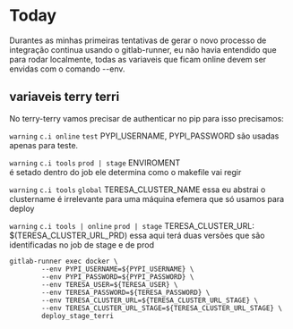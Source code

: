 # Today

Durantes as minhas primeiras tentativas de gerar o novo processo de integração
continua usando o gitlab-runner, eu não havia entendido que para rodar localmente,
todas as variaveis que ficam online devem ser envidas com o comando --env.

## variaveis terry terri

No terry-terry vamos precisar de authenticar no pip para isso precisamos:

`warning` `c.i online` `test` PYPI_USERNAME, PYPI_PASSWORD são usadas apenas para teste.

`warning` `c.i tools` `prod | stage` ENVIROMENT  
é setado dentro do job ele determina como o makefile vai regir

`warning` `c.i tools` `global` TERESA_CLUSTER_NAME
essa eu abstrai o clustername é irrelevante para uma máquina efemera que só usamos para deploy

`warning` `c.i tools | online` `prod | stage` TERESA_CLUSTER_URL: $(TERESA_CLUSTER_URL_PRD)
essa aqui terá duas versões que são identificadas no job de stage e de prod

```
gitlab-runner exec docker \
		--env PYPI_USERNAME=${PYPI_USERNAME} \
		--env PYPI_PASSWORD=${PYPI_PASSWORD} \
		--env TERESA_USER=${TERESA_USER} \
		--env TERESA_PASSWORD=${TERESA_PASSWORD} \
		--env TERESA_CLUSTER_URL=${TERESA_CLUSTER_URL_STAGE} \
		--env TERESA_CLUSTER_URL_STAGE=${TERESA_CLUSTER_URL_STAGE} \
		deploy_stage_terri
```
